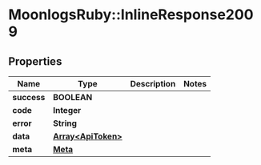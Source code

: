 # MoonlogsRuby::InlineResponse2009

## Properties
Name | Type | Description | Notes
------------ | ------------- | ------------- | -------------
**success** | **BOOLEAN** |  | 
**code** | **Integer** |  | 
**error** | **String** |  | 
**data** | [**Array&lt;ApiToken&gt;**](ApiToken.md) |  | 
**meta** | [**Meta**](Meta.md) |  | 

